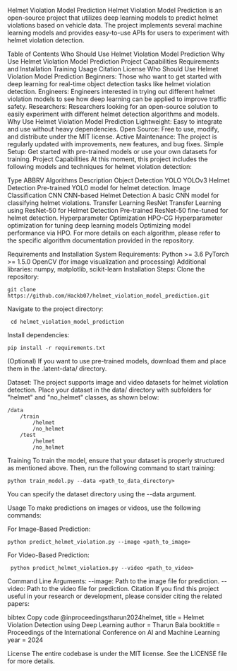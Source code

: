 Helmet Violation Model Prediction
Helmet Violation Model Prediction is an open-source project that utilizes deep learning models to predict helmet violations based on vehicle data. The project implements several machine learning models and provides easy-to-use APIs for users to experiment with helmet violation detection.

Table of Contents
       Who Should Use Helmet Violation Model Prediction
       Why Use Helmet Violation Model Prediction
       Project Capabilities
       Requirements and Installation
					       Training
					       Usage
					       Citation
					       License
       Who Should Use Helmet Violation Model Prediction
       Beginners: Those who want to get started with deep learning for real-time object detection tasks like helmet violation detection.
       Engineers: Engineers interested in trying out different helmet violation models to see how deep learning can be applied to improve traffic safety.
       Researchers: Researchers looking for an open-source solution to easily experiment with different helmet detection algorithms and models.
       Why Use Helmet Violation Model Prediction
       Lightweight: Easy to integrate and use without heavy dependencies.
       Open Source: Free to use, modify, and distribute under the MIT license.
       Active Maintenance: The project is regularly updated with improvements, new features, and bug fixes.
       Simple Setup: Get started with pre-trained models or use your own datasets for training.
Project Capabilities
At this moment, this project includes the following models and techniques for helmet violation detection:

Type	ABBRV	Algorithms	Description
Object Detection	YOLO	YOLOv3 Helmet Detection	Pre-trained YOLO model for helmet detection.
Image Classification	CNN	CNN-based Helmet Detection	A basic CNN model for classifying helmet violations.
Transfer Learning	ResNet	Transfer Learning using ResNet-50 for Helmet Detection	Pre-trained ResNet-50 fine-tuned for helmet detection.
Hyperparameter Optimization	HPO-CG	Hyperparameter optimization for tuning deep learning models	Optimizing model performance via HPO.
For more details on each algorithm, please refer to the specific algorithm documentation provided in the repository.

Requirements and Installation
System Requirements:
 Python >= 3.6
 PyTorch >= 1.5.0
 OpenCV (for image visualization and processing)
Additional libraries: numpy, matplotlib, scikit-learn
Installation Steps:
Clone the repository:

    
    git clone https://github.com/Hackb07/helmet_violation_model_prediction.git
Navigate to the project directory:

     
     cd helmet_violation_model_prediction
Install dependencies:

    
    pip install -r requirements.txt
(Optional) If you want to use pre-trained models, download them and place them in the .latent-data/ directory.

Dataset:
The project supports image and video datasets for helmet violation detection. Place your dataset in the data/ directory with subfolders for "helmet" and "no_helmet" classes, as shown below:

    
    /data
        /train
            /helmet
            /no_helmet
        /test
            /helmet
            /no_helmet
Training
To train the model, ensure that your dataset is properly structured as mentioned above. Then, run the following command to start training:

    
    python train_model.py --data <path_to_data_directory>
You can specify the dataset directory using the --data argument.

Usage
To make predictions on images or videos, use the following commands:

For Image-Based Prediction:
     
     
    python predict_helmet_violation.py --image <path_to_image>
For Video-Based Prediction:
        
      
     python predict_helmet_violation.py --video <path_to_video>
Command Line Arguments:
--image: Path to the image file for prediction.
--video: Path to the video file for prediction.
Citation
If you find this project useful in your research or development, please consider citing the related papers:

bibtex
Copy code
@inproceedingstharun2024helmet,
  title     = Helmet Violation Detection using Deep Learning
  author    = Tharun Bala 
  booktitle = Proceedings of the International Conference on AI and Machine Learning
  year      = 2024

License
The entire codebase is under the MIT license. See the LICENSE file for more details.
